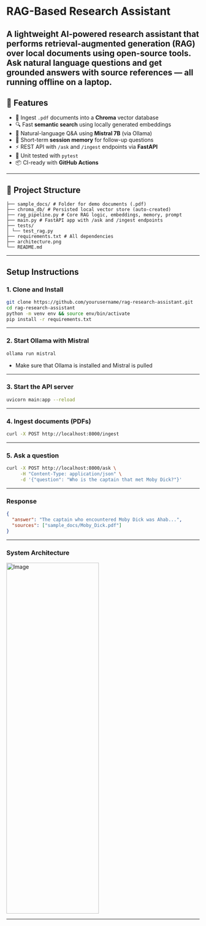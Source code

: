 # RAG-Based Research Assistant

A lightweight AI-powered research assistant that performs **retrieval-augmented generation (RAG)** over local documents using open-source tools. Ask natural language questions and get grounded answers with source references — all running **offline on a laptop**.
---
## 🚀 Features

- 📄 Ingest `.pdf` documents into a **Chroma** vector database
- 🔍 Fast **semantic search** using locally generated embeddings
- 🤖 Natural-language Q&A using **Mistral 7B** (via Ollama)
- 🧠 Short-term **session memory** for follow-up questions
- ⚡ REST API with `/ask` and `/ingest` endpoints via **FastAPI**
- 🧪 Unit tested with `pytest`
- 📦 CI-ready with **GitHub Actions**
---
## 📂 Project Structure
``` 
├── sample_docs/ # Folder for demo documents (.pdf)
├── chroma_db/ # Persisted local vector store (auto-created)
├── rag_pipeline.py # Core RAG logic, embeddings, memory, prompt
├── main.py # FastAPI app with /ask and /ingest endpoints
├── tests/
│ └── test_rag.py 
├── requirements.txt # All dependencies
├── architecture.png 
└── README.md 
```

---

## Setup Instructions

### 1. Clone and Install

```bash
git clone https://github.com/yourusername/rag-research-assistant.git
cd rag-research-assistant
python -m venv env && source env/bin/activate
pip install -r requirements.txt
```
---
### 2. Start Ollama with Mistral
```bash
ollama run mistral
```
- Make sure that Ollama is installed and Mistral is pulled
---
### 3. Start the API server
```bash
uvicorn main:app --reload
```
---
### 4. Ingest documents (PDFs)
```bash
curl -X POST http://localhost:8000/ingest
```
---
### 5. Ask a question
```bash
curl -X POST http://localhost:8000/ask \
     -H "Content-Type: application/json" \
     -d '{"question": "Who is the captain that met Moby Dick?"}'
```
---
### Response
```json
{
  "answer": "The captain who encountered Moby Dick was Ahab...",
  "sources": ["sample_docs/Moby_Dick.pdf"]
}
```
---

### System Architecture 
<img width="241" height="913" alt="Image" src="https://github.com/user-attachments/assets/c6f4096a-f67c-41ec-a50d-4ce263b252eb" />

---
